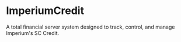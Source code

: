 # ImperiumCredit
A total financial server system designed to track, control, and manage Imperium's SC Credit.
